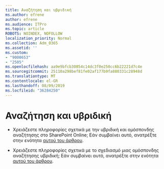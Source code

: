 ```yaml
---
title: Αναζήτηση και υβριδική
ms.author: efrene
author: efrene
ms.audience: ITPro
ms.topic: article
ROBOTS: NOINDEX, NOFOLLOW
localization_priority: Normal
ms.collection: Adm_O365
ms.assetid: ''
ms.custom:
- "9000653"
- "2505"
ms.openlocfilehash: aa9e9bfcb30854c14dc3f0e250cc6b22221d7c4e
ms.sourcegitcommit: 25110a298bef81fe02af177b9fa880331c28948d
ms.translationtype: MT
ms.contentlocale: el-GR
ms.lasthandoff: 08/09/2019
ms.locfileid: "36284250"
---
```

# <a name="search-and-hybrid"></a>Αναζήτηση και υβριδική

- Χρειάζεστε πληροφορίες σχετικά με την υβριδική και ομόσπονδης αναζήτησης στο SharePoint Online; Εάν συμβαίνει αυτό, ανατρέξτε στην ενότητα [αυτού του άρθρου](https://docs.microsoft.com/sharepoint/hybrid/hybrid-search-in-sharepoint).

- Χρειάζεστε πληροφορίες σχετικά με το σχεδιασμό μιας ομόσπονδης αναζήτησης υβριδική;  Εάν συμβαίνει αυτό, ανατρέξτε στην ενότητα [αυτού του άρθρου](https://docs.microsoft.com/sharepoint/hybrid/plan-hybrid-federated-search).



